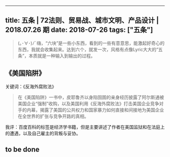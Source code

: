 
---
title: 五条 | 72法则、贸易战、城市文明、产品设计 | 2018.07.26 期
date: 2018-07-26
tags: ["五条"]
---


> (｡･∀･)ﾉﾞ嗨，“六块”是一些小东西，看到的一些有意意思，能激起好奇心的东西，我就会收集起来。达到六个，就发一次，风格有点像Lyric大大的“五条”，本质就是一种输入到输出的过程。

## 《美国陷阱》

关键词：《反海外腐败法》

> 在《美国陷阱》一书中，皮耶鲁齐以身陷囹圄的亲身经历披露了阿尔斯通被美国企业“强制”收购，以及美国利用《反海外腐败法》打击美国企业竞争对手的内幕，揭露了美国的公共权力和国家暴力如何直接和间接地为美国企业在全世界的扩张与竞争开路的真相。

我评：百度百科的标签是经济学书籍，但是主要讲述了作者在美国监狱和在法庭上的遭遇，以及自己雇主的背叛与妥协。

## to be done
